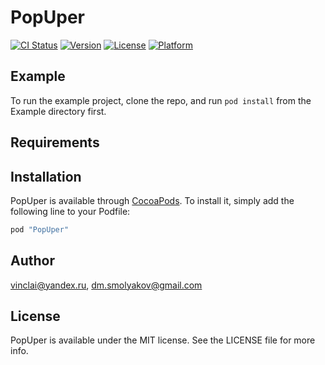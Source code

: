 # PopUper

[![CI Status](http://img.shields.io/travis/vinclai@yandex.ru/PopUper.svg?style=flat)](https://travis-ci.org/vinclai@yandex.ru/PopUper)
[![Version](https://img.shields.io/cocoapods/v/PopUper.svg?style=flat)](http://cocoapods.org/pods/PopUper)
[![License](https://img.shields.io/cocoapods/l/PopUper.svg?style=flat)](http://cocoapods.org/pods/PopUper)
[![Platform](https://img.shields.io/cocoapods/p/PopUper.svg?style=flat)](http://cocoapods.org/pods/PopUper)

## Example

To run the example project, clone the repo, and run `pod install` from the Example directory first.

## Requirements

## Installation

PopUper is available through [CocoaPods](http://cocoapods.org). To install
it, simply add the following line to your Podfile:

```ruby
pod "PopUper"
```

## Author

vinclai@yandex.ru, dm.smolyakov@gmail.com

## License

PopUper is available under the MIT license. See the LICENSE file for more info.
